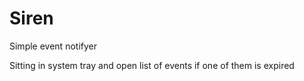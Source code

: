 # Siren
Simple event notifyer

Sitting in system tray and open list of events if one of them is expired
